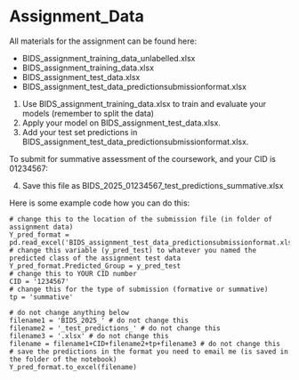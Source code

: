 # Assignment_Data
All materials for the assignment can be found here:
<!-- - BIDS_assignment_training_data.xlsx -->
- BIDS_assignment_training_data_unlabelled.xlsx
- BIDS_assignment_training_data.xlsx
- BIDS_assignment_test_data.xlsx
- BIDS_assignment_test_data_predictionsubmissionformat.xlsx

<!-- 1. Use BIDS_assignment_training_data.xlsx to train your models. -->
1. Use BIDS_assignment_training_data.xlsx to train and evaluate your models (remember to split the data) <!-- # supervised models, or BIDS_assignment_training_data_unlabelled.xlsx for unsupervised and clustering models before the full training data is released. -->
2. Apply your model on BIDS_assignment_test_data.xlsx.
3. Add your test set predictions in BIDS_assignment_test_data_predictionsubmissionformat.xlsx.

<!-- If your CID is 01234567 and you are submitting for formative feedback: -->
<!-- 4. Save this file as BIDS_2024_01234567_test_predictions_formative.xlsx -->

<!-- If submitting for summative assessment of the coursework: -->
To submit for summative assessment of the coursework, and your CID is 01234567:

<!-- 5. Save this file as BIDS_2025_01234567_test_predictions_summative.xlsx -->
4. Save this file as BIDS_2025_01234567_test_predictions_summative.xlsx

<!-- Instructions of how to receive formative feedback are provided in BIDS 11 (and re-iterated in BIDS 12). -->

Here is some example code how you can do this:
```
# change this to the location of the submission file (in folder of assignment data)
Y_pred_format = pd.read_excel('BIDS_assignment_test_data_predictionsubmissionformat.xlsx')
# change this variable (y_pred_test) to whatever you named the predicted class of the assignment test data
Y_pred_format.Predicted_Group = y_pred_test
# change this to YOUR CID number
CID = '1234567'
# change this for the type of submission (formative or summative)
tp = 'summative'

# do not change anything below
filename1 = 'BIDS_2025_' # do not change this
filename2 = '_test_predictions_' # do not change this
filename3 = '.xlsx' # do not change this
filename = filename1+CID+filename2+tp+filename3 # do not change this
# save the predictions in the format you need to email me (is saved in the folder of the notebook)
Y_pred_format.to_excel(filename)
```
